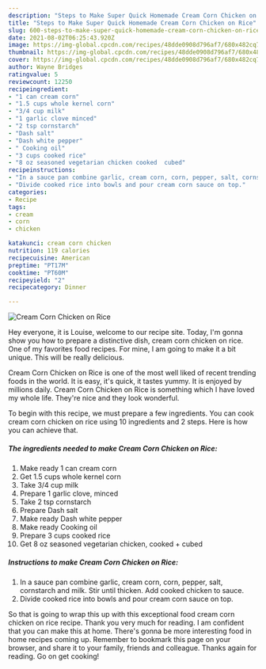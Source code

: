 ```yaml
---
description: "Steps to Make Super Quick Homemade Cream Corn Chicken on Rice"
title: "Steps to Make Super Quick Homemade Cream Corn Chicken on Rice"
slug: 600-steps-to-make-super-quick-homemade-cream-corn-chicken-on-rice
date: 2021-08-02T06:25:43.920Z
image: https://img-global.cpcdn.com/recipes/48dde0908d796af7/680x482cq70/cream-corn-chicken-on-rice-recipe-main-photo.jpg
thumbnail: https://img-global.cpcdn.com/recipes/48dde0908d796af7/680x482cq70/cream-corn-chicken-on-rice-recipe-main-photo.jpg
cover: https://img-global.cpcdn.com/recipes/48dde0908d796af7/680x482cq70/cream-corn-chicken-on-rice-recipe-main-photo.jpg
author: Wayne Bridges
ratingvalue: 5
reviewcount: 12250
recipeingredient:
- "1 can cream corn"
- "1.5 cups whole kernel corn"
- "3/4 cup milk"
- "1 garlic clove minced"
- "2 tsp cornstarch"
- "Dash salt"
- "Dash white pepper"
- " Cooking oil"
- "3 cups cooked rice"
- "8 oz seasoned vegetarian chicken cooked  cubed"
recipeinstructions:
- "In a sauce pan combine garlic, cream corn, corn, pepper, salt, cornstarch and milk. Stir until thicken. Add cooked chicken to sauce."
- "Divide cooked rice into bowls and pour cream corn sauce on top."
categories:
- Recipe
tags:
- cream
- corn
- chicken

katakunci: cream corn chicken 
nutrition: 119 calories
recipecuisine: American
preptime: "PT17M"
cooktime: "PT60M"
recipeyield: "2"
recipecategory: Dinner

---
```



![Cream Corn Chicken on Rice](https://img-global.cpcdn.com/recipes/48dde0908d796af7/680x482cq70/cream-corn-chicken-on-rice-recipe-main-photo.jpg)

Hey everyone, it is Louise, welcome to our recipe site. Today, I'm gonna show you how to prepare a distinctive dish, cream corn chicken on rice. One of my favorites food recipes. For mine, I am going to make it a bit unique. This will be really delicious.



Cream Corn Chicken on Rice is one of the most well liked of recent trending foods in the world. It is easy, it's quick, it tastes yummy. It is enjoyed by millions daily. Cream Corn Chicken on Rice is something which I have loved my whole life. They're nice and they look wonderful.


To begin with this recipe, we must prepare a few ingredients. You can cook cream corn chicken on rice using 10 ingredients and 2 steps. Here is how you can achieve that.

<!--inarticleads1-->

##### The ingredients needed to make Cream Corn Chicken on Rice:

1. Make ready 1 can cream corn
1. Get 1.5 cups whole kernel corn
1. Take 3/4 cup milk
1. Prepare 1 garlic clove, minced
1. Take 2 tsp cornstarch
1. Prepare Dash salt
1. Make ready Dash white pepper
1. Make ready  Cooking oil
1. Prepare 3 cups cooked rice
1. Get 8 oz seasoned vegetarian chicken, cooked + cubed




<!--inarticleads2-->

##### Instructions to make Cream Corn Chicken on Rice:

1. In a sauce pan combine garlic, cream corn, corn, pepper, salt, cornstarch and milk. Stir until thicken. Add cooked chicken to sauce.
1. Divide cooked rice into bowls and pour cream corn sauce on top.




So that is going to wrap this up with this exceptional food cream corn chicken on rice recipe. Thank you very much for reading. I am confident that you can make this at home. There's gonna be more interesting food in home recipes coming up. Remember to bookmark this page on your browser, and share it to your family, friends and colleague. Thanks again for reading. Go on get cooking!

